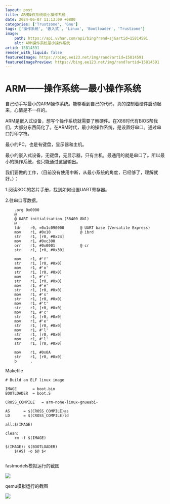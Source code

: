 ```yaml
---
layout: post
title: ARM操作系统最小操作系统
date: 2024-06-07 11:13:09 +0800
categories: ['Trustzone', 'Gnu']
tags: ['操作系统', '嵌入式', 'Linux', 'Bootloader', 'Trustzone']
image:
    path: https://api.vvhan.com/api/bing?rand=sj&artid=15814591
    alt: ARM操作系统最小操作系统
artid: 15814591
render_with_liquid: false
featuredImage: https://bing.ee123.net/img/rand?artid=15814591
featuredImagePreview: https://bing.ee123.net/img/rand?artid=15814591
---
```


# ARM——操作系统—最小操作系统

自己动手写最小的ARM操作系统。能够看到自己的代码，真的控制着硬件启动起来，心情是不一样的。

ARM是嵌入式设备，想写个操作系统就需要了解硬件。在X86时代有BIOS帮我们，大部分东西简化了。在ARM时代，最小的操作系统，是设置好串口。通过串口打印字符。

最小的PC，也是有键盘，显示器和主机。

最小的嵌入式设备，无键盘，无显示器，只有主机，最通用的就是串口了。所以最小的操作系统，也只能通过这里输出。

我们要做的工作，（目前没有使用中断，从最小系统的角度，已经够了，理解就好。）：

1.阅读SOC的芯片手册，找到如何设置UART寄存器。

2.往串口写数据。

```plain
    .org 0x0000
    @
    @ UART initialisation (38400 8N1)
    @
    ldr    r0, =0x1c090000       @ UART base (Versatile Express)
    mov    r1, #0x10             @ ibrd
    str    r1, [r0, #0x24]
    mov    r1, #0xc300
    orr    r1, #0x0001           @ cr
    str    r1, [r0, #0x30]

    mov    r1, #'f'
    str    r1, [r0, #0x0]
    mov    r1, #'o'
    str    r1, [r0, #0x0]
    mov    r1, #'r'
    str    r1, [r0, #0x0]
    mov    r1, #'e'
    str    r1, [r0, #0x0]
    mov    r1, #'s'
    str    r1, [r0, #0x0]
    mov    r1, #'t'
    str    r1, [r0, #0x0]
    mov    r1, #'c'
    str    r1, [r0, #0x0]
    mov    r1, #'e'
    str    r1, [r0, #0x0]
    mov    r1, #'l'
    str    r1, [r0, #0x0]
    mov    r1, #'l'
    str    r1, [r0, #0x0]

    mov    r1, #0x0A
    str    r1, [r0, #0x0]
    b      .

```

Makefile

```plain
# Build an ELF linux image

IMAGE       = boot.bin
BOOTLOADER  = boot.S

CROSS_COMPILE	= arm-none-linux-gnueabi-

AS		= $(CROSS_COMPILE)as
LD		= $(CROSS_COMPILE)ld

all:$(IMAGE)
	
clean:
	rm -f $(IMAGE)

$(IMAGE): $(BOOTLOADER)
	$(AS) -o $@ $<
	
```

fastmodels模拟运行的截图
  
![](https://img-my.csdn.net/uploads/201311/13/1384332387_9503.png)

qemu模拟运行的截图

![](https://img-my.csdn.net/uploads/201311/13/1384332934_3394.png)